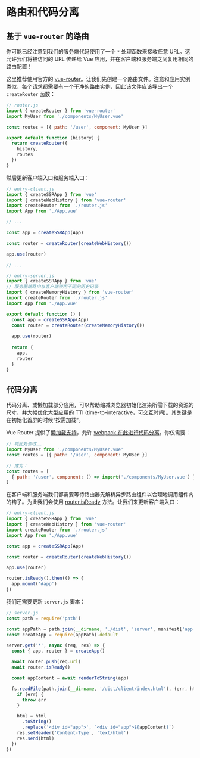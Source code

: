 # 路由和代码分离

## 基于 `vue-router` 的路由

你可能已经注意到我们的服务端代码使用了一个 `*` 处理函数来接收任意 URL。这允许我们将被访问的 URL 传递给 Vue 应用，并在客户端和服务端之间复用相同的路由配置！

这里推荐使用官方的 [vue-router](https://github.com/vuejs/vue-router-next)。让我们先创建一个路由文件。注意和应用实例类似，每个请求都需要有一个干净的路由实例，因此该文件应该导出一个 `createRouter` 函数：

```js
// router.js
import { createRouter } from 'vue-router'
import MyUser from './components/MyUser.vue'

const routes = [{ path: '/user', component: MyUser }]

export default function (history) {
  return createRouter({
    history,
    routes
  })
}
```

然后更新客户端入口和服务端入口：

```js
// entry-client.js
import { createSSRApp } from 'vue'
import { createWebHistory } from 'vue-router'
import createRouter from './router.js'
import App from './App.vue'

// ...

const app = createSSRApp(App)

const router = createRouter(createWebHistory())

app.use(router)

// ...
```

```js
// entry-server.js
import { createSSRApp } from 'vue'
// 服务器端路由与客户端使用不同的历史记录
import { createMemoryHistory } from 'vue-router'
import createRouter from './router.js'
import App from './App.vue'

export default function () {
  const app = createSSRApp(App)
  const router = createRouter(createMemoryHistory())
  
  app.use(router)
  
  return {
    app,
    router
  }
}
```

## 代码分离

代码分离、或懒加载部分应用，可以帮助缩减浏览器初始化渲染所需下载的资源的尺寸，并大幅优化大型应用的 TTI (time-to-interactive，可交互时间)。其关键是在初始化首屏的时候“按需加载”。

Vue Router 提供了[懒加载支持](https://next.router.vuejs.org/zh/guide/advanced/lazy-loading.html)，允许 [webpack 在此进行代码分离](https://webpack.js.org/guides/code-splitting-async/)。你仅需要：

```js
// 将此处修改……
import MyUser from './components/MyUser.vue'
const routes = [{ path: '/user', component: MyUser }]

// 成为：
const routes = [
  { path: '/user', component: () => import('./components/MyUser.vue') }
]
```

在客户端和服务端我们都需要等待路由器先解析异步路由组件以合理地调用组件内的钩子。为此我们会使用 [router.isReady](https://next.router.vuejs.org/zh/api/#isready) 方法。让我们来更新客户端入口：

```js
// entry-client.js
import { createSSRApp } from 'vue'
import { createWebHistory } from 'vue-router'
import createRouter from './router.js'
import App from './App.vue'

const app = createSSRApp(App)

const router = createRouter(createWebHistory())

app.use(router)

router.isReady().then(() => {
  app.mount('#app')
})
```

我们还需要更新 `server.js` 脚本：

```js
// server.js
const path = require('path')

const appPath = path.join(__dirname, './dist', 'server', manifest['app.js'])
const createApp = require(appPath).default

server.get('*', async (req, res) => {
  const { app, router } = createApp()

  await router.push(req.url)
  await router.isReady()

  const appContent = await renderToString(app)

  fs.readFile(path.join(__dirname, '/dist/client/index.html'), (err, html) => {
    if (err) {
      throw err
    }

    html = html
      .toString()
      .replace('<div id="app">', `<div id="app">${appContent}`)
    res.setHeader('Content-Type', 'text/html')
    res.send(html)
  })
})
```

